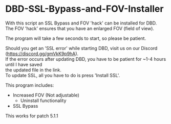 # DBD-SSL-Bypass-and-FOV-Installer
With this script an SSL Bypass and FOV 'hack' can be installed for DBD.  
The FOV 'hack' ensures that you have an enlarged FOV (field of view).

The program will take a few seconds to start, so please be patient.

Should you get an 'SSL error' while starting DBD, visit us on our Discord (https://discord.gg/gmVkK9p9hA).  
If the error occurs after updating DBD, you have to be patient for ~1-4 hours until I have saved  
the updated file in the link.  
To update SSL, all you have to do is press 'Install SSL'.

This program includes:
- Increased FOV (Not adjustable)
  - Uninstall functionality
- SSL Bypass

This works for patch 5.1.1

